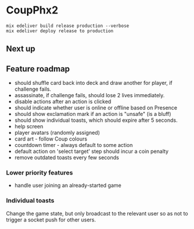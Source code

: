 # CoupPhx2

```
mix edeliver build release production --verbose
mix edeliver deploy release to production
```

## Next up

## Feature roadmap

- should shuffle card back into deck and draw another for player, if challenge fails.
- assassinate, if challenge fails, should lose 2 lives immediately.
- disable actions after an action is clicked
- should indicate whether user is online or offline based on Presence
- should show exclamation mark if an action is "unsafe" (is a bluff)
- should show individual toasts, which should expire after 5 seconds.
- help screen
- player avatars (randomly assigned)
- card art - follow Coup colours
- countdown timer - always default to some action
- default action on 'select target' step should incur a coin penalty
- remove outdated toasts every few seconds

### Lower priority features

- handle user joining an already-started game

### Individual toasts

Change the game state, but only broadcast to the relevant user so as not to trigger a socket push for other users.
